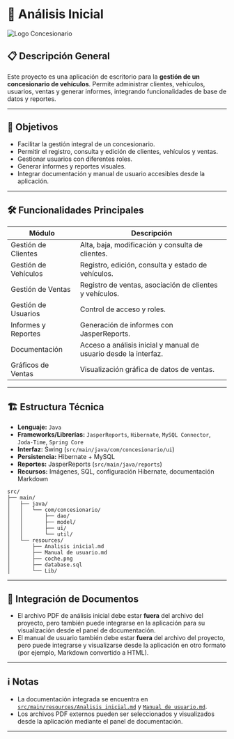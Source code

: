 # 🚗 Análisis Inicial

![Logo Concesionario](coche.png)

## 📋 Descripción General

Este proyecto es una aplicación de escritorio para la **gestión de un concesionario de vehículos**. Permite administrar clientes, vehículos, usuarios, ventas y generar informes, integrando funcionalidades de base de datos y reportes.

---

## 🎯 Objetivos

- Facilitar la gestión integral de un concesionario.
- Permitir el registro, consulta y edición de clientes, vehículos y ventas.
- Gestionar usuarios con diferentes roles.
- Generar informes y reportes visuales.
- Integrar documentación y manual de usuario accesibles desde la aplicación.

---

## 🛠️ Funcionalidades Principales

| Módulo                | Descripción                                                                 |
|-----------------------|-----------------------------------------------------------------------------|
| Gestión de Clientes   | Alta, baja, modificación y consulta de clientes.                            |
| Gestión de Vehículos  | Registro, edición, consulta y estado de vehículos.                          |
| Gestión de Ventas     | Registro de ventas, asociación de clientes y vehículos.                     |
| Gestión de Usuarios   | Control de acceso y roles.                                                  |
| Informes y Reportes   | Generación de informes con JasperReports.                                   |
| Documentación         | Acceso a análisis inicial y manual de usuario desde la interfaz.            |
| Gráficos de Ventas    | Visualización gráfica de datos de ventas.                                   |

---

## 🏗️ Estructura Técnica

- **Lenguaje:** `Java`
- **Frameworks/Librerías:** `JasperReports`, `Hibernate`, `MySQL Connector`, `Joda-Time`, `Spring Core`
- **Interfaz:** Swing (`src/main/java/com/concesionario/ui`)
- **Persistencia:** Hibernate + MySQL
- **Reportes:** JasperReports (`src/main/java/reports`)
- **Recursos:** Imágenes, SQL, configuración Hibernate, documentación Markdown

```
src/
├── main/
│   ├── java/
│   │   └── com/concesionario/
│   │       ├── dao/
│   │       ├── model/
│   │       ├── ui/
│   │       └── util/
│   └── resources/
│       ├── Analisis inicial.md
│       ├── Manual de usuario.md
│       ├── coche.png
│       ├── database.sql
│       └── Lib/
```

---

## 📄 Integración de Documentos

- El archivo PDF de análisis inicial debe estar **fuera** del archivo del proyecto, pero también puede integrarse en la aplicación para su visualización desde el panel de documentación.
- El manual de usuario también debe estar **fuera** del archivo del proyecto, pero puede integrarse y visualizarse desde la aplicación en otro formato (por ejemplo, Markdown convertido a HTML).

---

## ℹ️ Notas

- La documentación integrada se encuentra en [`src/main/resources/Analisis inicial.md`](Analisis%20inicial.md) y [`Manual de usuario.md`](Manual%20de%20usuario.md).
- Los archivos PDF externos pueden ser seleccionados y visualizados desde la aplicación mediante el panel de documentación.

---